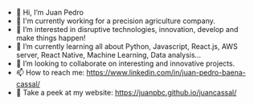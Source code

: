 - 👋 Hi, I’m Juan Pedro
- 🔭 I'm currently working for a precision agriculture company.
- 👀 I’m interested in disruptive technologies, innovation, develop and make things happen!
- 🌱 I’m currently learning all about Python, Javascript, React.js, AWS server, React Native, Machine Learning, Data analysis...
- 💞️ I’m looking to collaborate on interesting and innovative projects.
- 📫 How to reach me: https://www.linkedin.com/in/juan-pedro-baena-cassal/
- :robot: Take a peek at my website: https://juanpbc.github.io/juancassal/

<!---
juanpedro22/juanpedro22 is a ✨ special ✨ repository because its `README.md` (this file) appears on your GitHub profile.
You can click the Preview link to take a look at your changes.
--->
